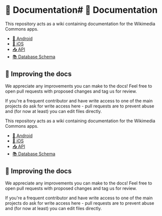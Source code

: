 # 📝 Documentation# 📝 Documentation

This repository acts as a wiki containing documentation for the Wikimedia Commons apps.

- [📗 Android](android/README.md)
- [📓 iOS](ios/README.md)
- [:inbox_tray: API](API)
- [:books: Database Schema](DB_Schema)

<!-- This is copied across README.md, ios/README.md, android/README.md - please keep them in sync! -->
## 🙌 Improving the docs

We appreciate any improvements you can make to the docs! Feel free to open pull requests with proposed changes and tag us for review.

If you're a frequent contributor and have write access to one of the main projects do ask for write access here - pull requests are to prevent abuse and (for now at least) you can edit files directly.

This repository acts as a wiki containing documentation for the Wikimedia Commons apps.

- [📗 Android](android/README.md)
- [📓 iOS](ios/README.md)
- [:inbox_tray: API](API)
- [:books: Database Schema](DB_Schema)

<!-- This is copied across README.md, ios/README.md, android/README.md - please keep them in sync! -->
## 🙌 Improving the docs

We appreciate any improvements you can make to the docs! Feel free to open pull requests with proposed changes and tag us for review.

If you're a frequent contributor and have write access to one of the main projects do ask for write access here - pull requests are to prevent abuse and (for now at least) you can edit files directly.
